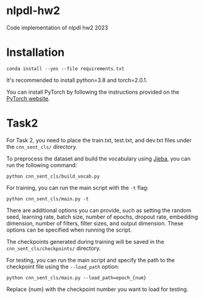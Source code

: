 # nlpdl-hw2
Code implementation of nlpdl hw2 2023

# Installation

```
conda install --yes --file requirements.txt
```

It's recommended to install python=3.8 and torch=2.0.1.

You can install PyTorch by following the instructions provided on the [PyTorch website](https://pytorch.org/get-started/locally/).

# Task2

For Task 2, you need to place the train.txt, test.txt, and dev.txt files under the `cnn_sent_cls/` directory.

To preprocess the dataset and build the vocabulary using [Jieba](https://pypi.org/project/jieba/), you can run the following command:

```
python cnn_sent_cls/build_vocab.py
```

For training, you can run the main script with the `-t` flag:

```
python cnn_sent_cls/main.py -t
```

There are additional options you can provide, such as setting the random seed, learning rate, batch size, number of epochs, dropout rate, embedding dimension, number of filters, filter sizes, and output dimension. These options can be specified when running the script.

The checkpoints generated during training will be saved in the `cnn_sent_cls/checkpoints/` directory.

For testing, you can run the main script and specify the path to the checkpoint file using the `--load_path` option:

```
python cnn_sent_cls/main.py --load_path=epoch_{num}
```
Replace {num} with the checkpoint number you want to load for testing.
